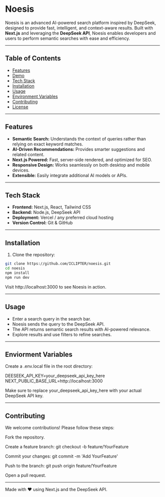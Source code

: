 



# Noesis

Noesis is an advanced AI-powered search platform inspired by DeepSeek, designed to provide fast, intelligent, and context-aware results. Built with **Next.js** and leveraging the **DeepSeek API**, Noesis enables developers and users to perform semantic searches with ease and efficiency.

---

## Table of Contents

- [Features](#features)
- [Demo](#demo)
- [Tech Stack](#tech-stack)
- [Installation](#installation)
- [Usage](#usage)
- [Environment Variables](#environment-variables)
- [Contributing](#contributing)
- [License](#license)

---

## Features

- **Semantic Search:** Understands the context of queries rather than relying on exact keyword matches.
- **AI-Driven Recommendations:** Provides smarter suggestions and related content.
- **Next.js Powered:** Fast, server-side rendered, and optimized for SEO.
- **Responsive Design:** Works seamlessly on both desktop and mobile devices.
- **Extensible:** Easily integrate additional AI models or APIs.

---

## Tech Stack

- **Frontend:** Next.js, React, Tailwind CSS
- **Backend:** Node.js, DeepSeek API
- **Deployment:** Vercel / any preferred cloud hosting
- **Version Control:** Git & GitHub

---

## Installation

1. Clone the repository:

```bash
git clone https://github.com/ICLIPTER/noesis.git
cd noesis
npm install
npm run dev
```
Visit http://localhost:3000 to see Noesis in action.

---

## Usage

<ul>
  <li>Enter a search query in the search bar.</li>
  <li>Noesis sends the query to the DeepSeek API.</li>
  <li>The API returns semantic search results with AI-powered relevance.</li>
  <li>Explore results and use filters to refine searches.</li>
</ul>

---

## Enviorment Variables
Create a .env.local file in the root directory:

DEESEEK_API_KEY=your_deepseek_api_key_here
NEXT_PUBLIC_BASE_URL=http://localhost:3000

Make sure to replace your_deepseek_api_key_here with your actual DeepSeek API key.

---

## Contributing
We welcome contributions! Please follow these steps:

Fork the repository.

Create a feature branch: git checkout -b feature/YourFeature

Commit your changes: git commit -m 'Add YourFeature'

Push to the branch: git push origin feature/YourFeature

Open a pull request.

---

Made with ❤️ using Next.js and the DeepSeek API.



